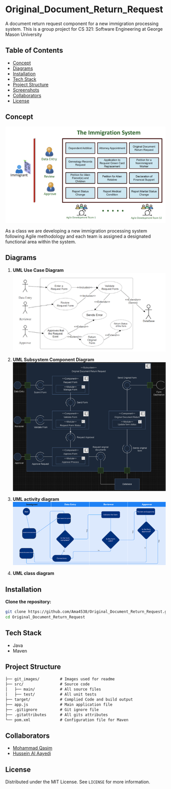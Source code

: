 # Original_Document_Return_Request
A document return request component for a new immigration processing system. This is a group project for CS 321: Software Engineering at George Mason University

## Table of Contents
- [Concept](#concept)
- [Diagrams](#diagrams)
- [Installation](#installation)
- [Tech Stack](#tech-stack)
- [Project Structure](#project-structure)
- [Screenshots](#screenshots)
- [Collaborators](#collaborators)
- [License](#license)

## Concept
![System Concept](./git_images/SystemConcept.png)

As a class we are developing a new immigration processing system following Agile methodology and each team is assigned a designated functional area within the system.

## Diagrams
1. **UML Use Case Diagram**
![UML UseCase Diagram](./git_images/UML_Use_Case.png)

2. **UML Subsystem Component Diagram**
![UML Subsystem Component Diagram](./git_images/UML_Subsystem_Component_Diagram.png)

3. **UML activity diagram**
![UML_Activity_Diagram](./git_images/UML_Activity_Diagram.png)

4. **UML class diagram**

## Installation
**Clone the repository:**
```bash
git clone https://github.com/Ama4538/Original_Document_Return_Request.git
cd Original_Document_Return_Request
```

## Tech Stack
- Java
- Maven

## Project Structure
```
├── git_images/         # Images used for readme
├── src/                # Source code
│   ├── main/           # All source files
│   ├── test/           # All unit tests
├── target/             # Complied Code and build output
├── app.js              # Main application file
├── .gitignore          # Git ignore file
├── .gitattributes      # All gits attributes
└── pom.xml             # Configuration file for Maven
```

## Collaborators
- [Mohammad Qasim](https://github.com/MoeQasim111)
- [Hussein Al Aayedi](https://github.com/husseinAl2)


## License
Distributed under the MIT License. See `LICENSE` for more information.